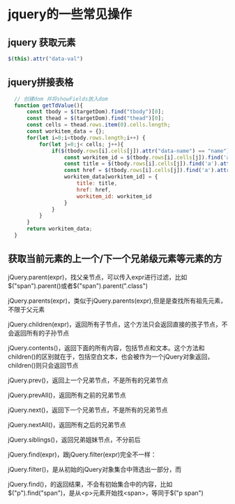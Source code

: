 # jquery的一些常见操作

## jquery 获取元素

```js
$(this).attr("data-val")
```

## jquery拼接表格

```js
  // 创建dom 并将showFields放入dom
  function getTdValue(){ 
      const tbody = $(targetDom).find("tbody")[0]; 
      const thead = $(targetDom).find("thead")[0];
      const cells = thead.rows.item(0).cells.length;
      const workitem_data = {};
      for(let i=0;i<tbody.rows.length;i++) { 
          for(let j=0;j< cells; j++){
              if($(tbody.rows[i].cells[j]).attr("data-name") == "name"){
                  const workitem_id = $(tbody.rows[i].cells[j]).find('a').attr("id");
                  const title = $(tbody.rows[i].cells[j]).find('a').attr("data-name");
                  const href = $(tbody.rows[i].cells[j]).find('a').attr("data-src");
                  workitem_data[workitem_id] = {
                      title: title,
                      href: href,
                      workitem_id: workitem_id
                  }
              }
          }
      }
      return workitem_data;
  }
```

## 获取当前元素的上一个/下一个兄弟级元素等元素的方

jQuery.parent(expr)，找父亲节点，可以传入expr进行过滤，比如$("span").parent()或者$("span").parent(".class")

jQuery.parents(expr)，类似于jQuery.parents(expr),但是是查找所有祖先元素，不限于父元素

jQuery.children(expr)，返回所有子节点，这个方法只会返回直接的孩子节点，不会返回所有的子孙节点

jQuery.contents()，返回下面的所有内容，包括节点和文本。这个方法和children()的区别就在于，包括空白文本，也会被作为一个jQuery对象返回，children()则只会返回节点

jQuery.prev()，返回上一个兄弟节点，不是所有的兄弟节点

jQuery.prevAll()，返回所有之前的兄弟节点

jQuery.next()，返回下一个兄弟节点，不是所有的兄弟节点

jQuery.nextAll()，返回所有之后的兄弟节点

jQuery.siblings()，返回兄弟姐妹节点，不分前后

jQuery.find(expr)，跟jQuery.filter(expr)完全不一样：

jQuery.filter()，是从初始的jQuery对象集合中筛选出一部分，而

jQuery.find()，的返回结果，不会有初始集合中的内容，比如$("p").find("span")，是从<p>元素开始找<span>，等同于$("p span")
